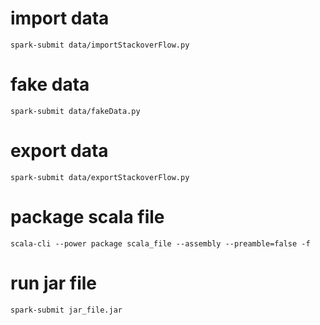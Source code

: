 # import data

`spark-submit data/importStackoverFlow.py`

# fake data

`spark-submit data/fakeData.py`

# export data

`spark-submit data/exportStackoverFlow.py`

# package scala file

`scala-cli --power package scala_file --assembly --preamble=false -f`

# run jar file

`spark-submit jar_file.jar`
